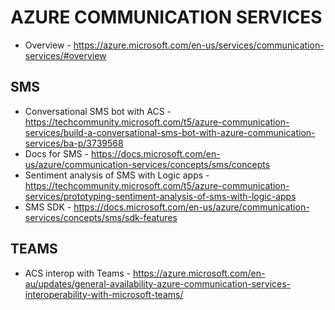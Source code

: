 # AZURE COMMUNICATION SERVICES

* Overview - https://azure.microsoft.com/en-us/services/communication-services/#overview

## SMS

* Conversational SMS bot with ACS - https://techcommunity.microsoft.com/t5/azure-communication-services/build-a-conversational-sms-bot-with-azure-communication-services/ba-p/3739568
* Docs for SMS - https://docs.microsoft.com/en-us/azure/communication-services/concepts/sms/concepts
* Sentiment analysis of SMS with Logic apps - https://techcommunity.microsoft.com/t5/azure-communication-services/prototyping-sentiment-analysis-of-sms-with-logic-apps
* SMS SDK - https://docs.microsoft.com/en-us/azure/communication-services/concepts/sms/sdk-features

## TEAMS

* ACS interop with Teams - https://azure.microsoft.com/en-au/updates/general-availability-azure-communication-services-interoperability-with-microsoft-teams/